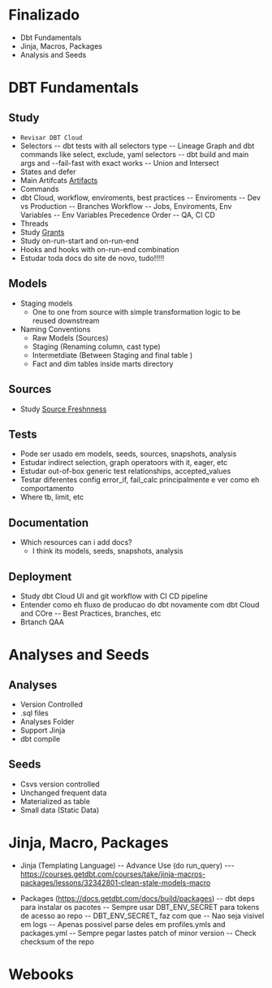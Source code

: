 # Finalizado
- Dbt Fundamentals
- Jinja, Macros, Packages
- Analysis and Seeds



# DBT Fundamentals

## Study
- `Revisar DBT Cloud`
- Selectors
  -- dbt tests with all selectors type
  -- Lineage Graph and dbt commands like  select, exclude, yaml selectors
  -- dbt build and main args and --fail-fast with exact works 
  -- Union and Intersect
- States and defer
- Main Artifcats [Artifacts](https://docs.getdbt.com/docs/deploy/artifacts)
- Commands
- dbt Cloud, workflow, enviroments, best practices
 -- Enviroments
  -- Dev vs Production
  -- Branches Workflow
  -- Jobs, Enviroments, Env Variables 
  -- Env Variables Precedence Order
 -- QA, CI CD
- Threads
- Study [Grants](https://docs.getdbt.com/reference/resource-configs/grants)
- Study on-run-start and on-run-end
- Hooks and hooks with on-run-end combination
- Estudar toda docs do site de novo, tudo!!!!!


## Models
- Staging models
  - One to one from source with simple transformation logic to be reused downstream
- Naming Conventions
  - Raw Models (Sources)
  - Staging (Renaming column, cast type)
  - Intermetdiate (Between Staging and final table )
  - Fact and dim tables inside marts directory


## Sources
- Study [Source Freshnness](https://docs.getdbt.com/docs/deploy/source-freshness)


## Tests
- Pode ser usado em models, seeds, sources, snapshots, analysis
- Estudar indirect selection, graph operatoors with it, eager, etc
- Estudar out-of-box generic test relationships, accepted_values
- Testar diferentes config error_if, fail_calc principalmente e ver como eh comportamento
 - Where tb, limit, etc

## Documentation
- Which resources can i add docs? 
  - I think its models, seeds, snapshots, analysis


## Deployment
- Study dbt Cloud UI and git workflow with CI CD pipeline
- Entender como eh fluxo de producao do dbt novamente com dbt Cloud and COre
 -- Best Practices, branches, etc
- Brtanch QAA

# Analyses and Seeds

## Analyses

- Version Controlled
- .sql files  
- Analyses Folder
- Support Jinja
- dbt compile

## Seeds

- Csvs version controlled
- Unchanged frequent data
- Materialized as table
- Small data (Static Data)


# Jinja, Macro, Packages
- Jinja (Templating Language)
 -- Advance Use (do run_query)
    --- https://courses.getdbt.com/courses/take/jinja-macros-packages/lessons/32342801-clean-stale-models-macro

- Packages (https://docs.getdbt.com/docs/build/packages)
  -- dbt deps para instalar os pacotes
  -- Sempre usar DBT_ENV_SECRET para tokens de acesso ao repo 
    -- DBT_ENV_SECRET_ faz com que
      -- Nao seja visivel em logs
      -- Apenas possivel parse deles em profiles.ymls and packages.yml
  -- Sempre pegar lastes patch of minor version 
  -- Check checksum of the repo



# Webooks